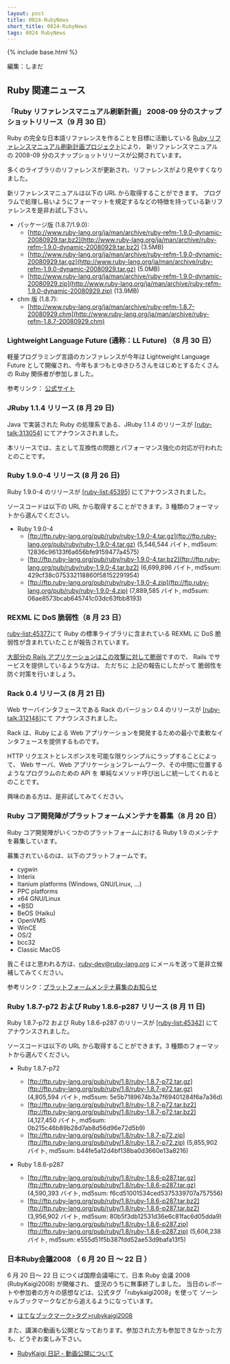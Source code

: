```yaml
---
layout: post
title: 0024-RubyNews
short_title: 0024-RubyNews
tags: 0024 RubyNews
---
```

{% include base.html %}


編集：しまだ

## Ruby 関連ニュース

### 「Ruby リファレンスマニュアル刷新計画」 2008-09 分のスナップショットリリース（9 月 30 日）

Ruby の完全な日本語リファレンスを作ることを目標に活動している
[Ruby リファレンスマニュアル刷新計画プロジェクト](http://doc.loveruby.net/wiki/FrontPage.html)により、
新リファレンスマニュアルの 2008-09 分のスナップショットリリースが公開されています。

多くのライブラリのリファレンスが更新され、リファレンスがより見やすくなりました。

新リファレンスマニュアルは以下の URL から取得することができます。
プログラムで処理し易いようにフォーマットを規定するなどの特徴を持っている新リファレンスを是非お試し下さい。

* パッケージ版 (1.8.7/1.9.0):
  * [http://www.ruby-lang.org/ja/man/archive/ruby-refm-1.9.0-dynamic-20080929.tar.bz2](http://www.ruby-lang.org/ja/man/archive/ruby-refm-1.9.0-dynamic-20080929.tar.bz2) (3.5MB)
  * [http://www.ruby-lang.org/ja/man/archive/ruby-refm-1.9.0-dynamic-20080929.tar.gz](http://www.ruby-lang.org/ja/man/archive/ruby-refm-1.9.0-dynamic-20080929.tar.gz) (5.0MB)
  * [http://www.ruby-lang.org/ja/man/archive/ruby-refm-1.9.0-dynamic-20080929.zip](http://www.ruby-lang.org/ja/man/archive/ruby-refm-1.9.0-dynamic-20080929.zip) (13.9MB)
* chm 版 (1.8.7):
  * [http://www.ruby-lang.org/ja/man/archive/ruby-refm-1.8.7-20080929.chm](http://www.ruby-lang.org/ja/man/archive/ruby-refm-1.8.7-20080929.chm)


### Lightweight Language Future (通称：LL Future) （8 月 30 日）

軽量プログラミング言語のカンファレンスが今年は Lightweight Language Future として開催され、今年もまつもとゆきひろさんをはじめとするたくさんの Ruby 関係者が参加しました。

参考リンク： [公式サイト](http://ll.jus.or.jp/2008/)

### JRuby 1.1.4 リリース (8 月 29 日)

Java で実装された Ruby の処理系である、JRuby 1.1.4 のリリースが 
[[ruby-talk:313054]](http://blade.nagaokaut.ac.jp/cgi-bin/scat.rb/ruby/ruby-talk/313054) にてアナウンスされました。

本リリースでは、主として互換性の問題とパフォーマンス強化の対応が行われたとのことです。

### Ruby 1.9.0-4 リリース (8 月 26 日)

Ruby 1.9.0-4 のリリースが [[ruby-list:45395]](http://blade.nagaokaut.ac.jp/cgi-bin/scat.rb/ruby/ruby-list/45395) にてアナウンスされました。

ソースコードは以下の URL から取得することができます。3 種類のフォーマットから選んでください。

* Ruby 1.9.0-4
  * [ftp://ftp.ruby-lang.org/pub/ruby/ruby-1.9.0-4.tar.gz](ftp://ftp.ruby-lang.org/pub/ruby/ruby-1.9.0-4.tar.gz)  (5,546,544 バイト, md5sum: 12836c96133f6a656bfe9159477a4575)
  * [ftp://ftp.ruby-lang.org/pub/ruby/ruby-1.9.0-4.tar.bz2](ftp://ftp.ruby-lang.org/pub/ruby/ruby-1.9.0-4.tar.bz2)  (6,699,896 バイト, md5sum: 429cf38c075332118860f58152291954)
  * [ftp://ftp.ruby-lang.org/pub/ruby/ruby-1.9.0-4.zip](ftp://ftp.ruby-lang.org/pub/ruby/ruby-1.9.0-4.zip)  (7,889,585 バイト, md5sum: 06ae8573bcab645741c03dc63fbb8193)


### REXML に DoS 脆弱性（8 月 23 日）

[ruby-list:45377](http://blade.nagaokaut.ac.jp/cgi-bin/scat.rb/ruby/ruby-list/45377)にて
Ruby の標準ライブラリに含まれている REXML に DoS 脆弱性が含まれていたことが報告されています。

[大部分の Rails アプリケーションはこの攻撃に対して脆弱](http://d.hatena.ne.jp/secondlife/20080826/1219714690)ですので、
Rails でサービスを提供しているような方は、
ただちに 上記の報告にしたがって 脆弱性を防ぐ対策を行いましょう。

### Rack 0.4 リリース (8 月 21 日)

Web サーバインタフェースである Rack のバージョン 0.4 のリリースが
[[ruby-talk:312148]](http://blade.nagaokaut.ac.jp/cgi-bin/scat.rb/ruby/ruby-talk/312148)にて
アナウンスされました。

Rack は、Ruby による Web アプリケーションを開発するための最小で柔軟なインタフェースを提供するものです。

HTTP リクエストとレスポンスを可能な限りシンプルにラップすることによって、
Web サーバ、Web アプリケーションフレームワーク、その中間に位置するようなプログラムのための API を
単純なメソッド呼び出しに統一してくれるとのことです。

興味のある方は、是非試してみてください。

### Ruby コア開発陣がプラットフォームメンテナを募集（8 月 20 日）

Ruby コア開発陣がいくつかのプラットフォームにおける Ruby 1.9 のメンテナを募集しています。

募集されているのは、以下のプラットフォームです。

* cygwin
* Interix
* Itanium platforms (Windows, GNU/Linux, ...)
* PPC platforms
* x64 GNU/Linux
* *BSD
* BeOS (Haiku)
* OpenVMS
* WinCE
* OS/2
* bcc32
* Classic MacOS


我こそはと思われる方は、ruby-dev@ruby-lang.org にメールを送って是非立候補してみてください。

参考リンク：[プラットフォームメンテナ募集のお知らせ](http://www.ruby-lang.org/ja/news/2008/08/20/seeking-platform-maintainers/)

### Ruby 1.8.7-p72 および Ruby 1.8.6-p287 リリース (8 月 11 日)

Ruby 1.8.7-p72 および Ruby 1.8.6-p287 のリリースが [[ruby-list:45342]](http://blade.nagaokaut.ac.jp/cgi-bin/scat.rb/ruby/ruby-list/45342) にてアナウンスされました。

ソースコードは以下の URL から取得することができます。3 種類のフォーマットから選んでください。

* Ruby 1.8.7-p72
  * [ftp://ftp.ruby-lang.org/pub/ruby/1.8/ruby-1.8.7-p72.tar.gz](ftp://ftp.ruby-lang.org/pub/ruby/1.8/ruby-1.8.7-p72.tar.gz)  (4,805,594 バイト, md5sum: 5e5b7189674b3a7f69401284f6a7a36d)
  * [ftp://ftp.ruby-lang.org/pub/ruby/1.8/ruby-1.8.7-p72.tar.bz2](ftp://ftp.ruby-lang.org/pub/ruby/1.8/ruby-1.8.7-p72.tar.bz2)  (4,127,450 バイト, md5sum: 0b215c46b89b28d7ab8d56d96e72d5b9)
  * [ftp://ftp.ruby-lang.org/pub/ruby/1.8/ruby-1.8.7-p72.zip](ftp://ftp.ruby-lang.org/pub/ruby/1.8/ruby-1.8.7-p72.zip)  (5,855,902 バイト, md5sum: b44fe5a12d4bf138ba0d3660e13a8216)


* Ruby 1.8.6-p287
  * [ftp://ftp.ruby-lang.org/pub/ruby/1.8/ruby-1.8.6-p287.tar.gz](ftp://ftp.ruby-lang.org/pub/ruby/1.8/ruby-1.8.6-p287.tar.gz)  (4,590,393 バイト, md5sum: f6cd51001534ced5375339707a757556)
  * [ftp://ftp.ruby-lang.org/pub/ruby/1.8/ruby-1.8.6-p287.tar.bz2](ftp://ftp.ruby-lang.org/pub/ruby/1.8/ruby-1.8.6-p287.tar.bz2)  (3,956,902 バイト, md5sum: 80b5f3db12531d36e6c81fac6d05dda9)
  * [ftp://ftp.ruby-lang.org/pub/ruby/1.8/ruby-1.8.6-p287.zip](ftp://ftp.ruby-lang.org/pub/ruby/1.8/ruby-1.8.6-p287.zip)  (5,606,238 バイト, md5sum: e555d51f5b387fdd52ae53d9bafa13f5)


### 日本Ruby会議2008 （ 6 月 20 日 〜 22 日 ）

6 月 20 日〜 22 日 につくば国際会議場にて、日本 Ruby 会議 2008 (RubyKaigi2008)  が開催され、
盛況のうちに無事終了しました。
当日のレポートや参加者の方々の感想などは、公式タグ「rubykaigi2008」を使って
ソーシャルブックマークなどから追えるようになっています。

* [はてなブックマーク&gt;タグ&gt;rubykaigi2008](http://b.hatena.ne.jp/t/rubykaigi2008)


また、講演の動画も公開となっております。参加された方も参加できなかった方も、どうぞお楽しみ下さい。

* [RubyKaigi 日記 - 動画公開について](http://rubykaigi.tdiary.net/20080719.html)



